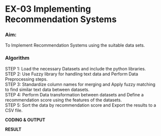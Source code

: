 # EX-03 Implementing Recommendation Systems
### Aim:
To Implement Recommendation Systems using the suitable data sets.
### Algorithm
STEP 1: Load the necessary Datasets and include the python libraries.<br>
STEP 2: Use Fuzzy library for handling text data and Perform Data Preprocessing steps.<br>
STEP 3: Standardize column names for merging and Apply fuzzy matching to find similar text data between datasets.<br>
STEP 4: Perform Data transformation between datasets and Define a recommendation score using the features of the datasets.<br>
STEP 5: Sort the data by recommendation score and Export the results to a CSV file.


**CODING & OUTPUT**



**RESULT**
